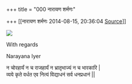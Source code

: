 +++
title = "000 नारायण शर्मणः"

+++
[[नारायण शर्मणः	2014-08-15, 20:36:04 [Source](https://groups.google.com/g/samskrita/c/osmVFWcgZqE)]]



  
  
![](https://groups.google.com/group/samskrita/attach/761cf61687d4fff3/photo.JPG?part=0.1.1&view=1)

  
With regards

Narayana Iyer  
  
  
न चोरहार्यं न च राजहार्यं न भ्रातृभाज्यं न च भारकारि \|  
व्यये कृते वर्धत एव नित्यं विद्याधनं सर्व धनप्रधानं \|\|  

